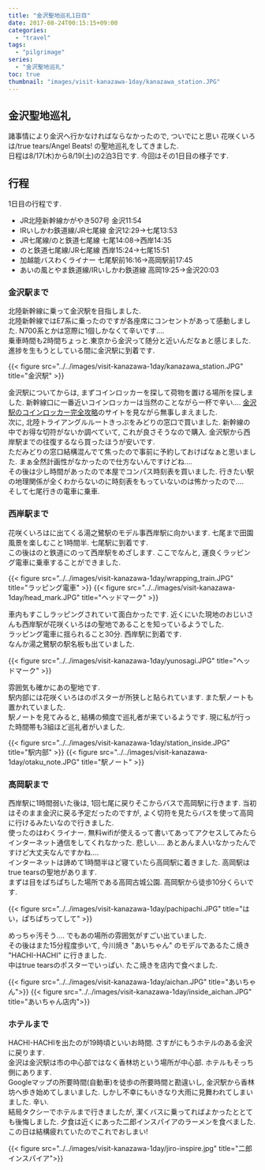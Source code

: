 ```yaml
---
title: "金沢聖地巡礼1日目"
date: 2017-08-24T00:15:15+09:00
categories:
  - "travel"
tags:
  - "pilgrimage"
series:
  - "金沢聖地巡礼"
toc: true
thumbnail: "images/visit-kanazawa-1day/kanazawa_station.JPG"
---
```


## 金沢聖地巡礼
諸事情により金沢へ行かなければならなかったので, ついでにと思い 花咲くいろは/true tears/Angel Beats! の聖地巡礼をしてきました.  
日程は8/17(木)から8/19(土)の2泊3日です. 今回はその1日目の様子です.

## 行程
1日目の行程です.

* JR北陸新幹線かがやき507号 金沢11:54
* IRいしかわ鉄道線/JR七尾線 金沢12:29->七尾13:53
* JR七尾線/のと鉄道七尾線 七尾14:08->西岸14:35
* のと鉄道七尾線/JR七尾線 西岸15:24->七尾15:51
* 加越能バスわくライナー 七尾駅前16:16->高岡駅前17:45
* あいの風とやま鉄道線/IRいしかわ鉄道線 高岡19:25->金沢20:03

### 金沢駅まで
北陸新幹線に乗って金沢駅を目指しました.  
北陸新幹線ではE7系に乗ったのですが各座席にコンセントがあって感動しました. N700系とかは窓際に1個しかなくて辛いです….  
乗車時間も2時間ちょっと.東京から金沢って随分と近いんだなぁと感じました.  
進捗を生もうとしている間に金沢駅に到着です.  

{{< figure src="../../images/visit-kanazawa-1day/kanazawa_station.JPG" title="金沢駅" >}}

金沢駅についてからは, まずコインロッカーを探して荷物を置ける場所を探しました. 新幹線口に一番近いコインロッカーは当然のことながら一杯で辛い…. 
[金沢駅のコインロッカー完全攻略](http://beauty-hokuriku.com/p/kanazawa-st-locker)のサイトを見ながら無事しまえました.  
次に, 北陸トライアングルルートきっぷをみどりの窓口で買いました. 新幹線の中でお得な切符がないか調べていて, これが良さそうなので購入. 金沢駅から西岸駅までの往復するなら買ったほうが安いです.  
ただみどりの窓口結構混んでて焦ったので事前に予約しておけばなぁと思いました. まぁ全然計画性がなかったので仕方ないんですけどね….  
その後は少し時間があったので本屋でコンパス時刻表を買いました. 行きたい駅の地理関係が全くわからないのに時刻表をもっていないのは怖かったので….  
そして七尾行きの電車に乗車.

### 西岸駅まで
花咲くいろはに出てくる湯之鷺駅のモデル事西岸駅に向かいます. 七尾まで田園風景を楽しむこと1時間半. 七尾駅に到着です.  
この後はのと鉄道にのって西岸駅をめざします. ここでなんと, 運良くラッピング電車に乗車することができました.

{{< figure src="../../images/visit-kanazawa-1day/wrapping_train.JPG" title="ラッピング電車" >}}
{{< figure src="../../images/visit-kanazawa-1day/head_mark.JPG" title="ヘッドマーク" >}}

車内もすこしラッピングされていて面白かったです. 近くにいた現地のおじいさんも西岸駅が花咲くいろはの聖地であることを知っているようでした.  
ラッピング電車に揺られること30分. 西岸駅に到着です.  
なんか湯之鷺駅の駅名板も出ていました.

{{< figure src="../../images/visit-kanazawa-1day/yunosagi.JPG" title="ヘッドマーク" >}}

雰囲気も確かにあの聖地です.  
駅内部には花咲くいろはのポスターが所狭しと貼られています. また駅ノートも置かれていました.  
駅ノートを見てみると, 結構の頻度で巡礼者が来ているようです. 現に私が行った時間帯も3組ほど巡礼者がいました.

{{< figure src="../../images/visit-kanazawa-1day/station_inside.JPG" title="駅内部" >}}
{{< figure src="../../images/visit-kanazawa-1day/otaku_note.JPG" title="駅ノート" >}}

### 高岡駅まで
西岸駅に1時間弱いた後は, 1回七尾に戻りそこからバスで高岡駅に行きます. 当初はそのまま金沢に戻る予定だったのですが, よく切符を見たらバスを使って高岡に行けるみたいなので行きました.  
使ったのはわくライナー. 無料wifiが使えるって書いてあってアクセスしてみたらインターネット通信をしてくれなかった. 悲しい…. あとあんま人いなかったんですけど大丈夫なんですかね….  
インターネットは諦めて1時間半ほど寝ていたら高岡駅に着きました. 高岡駅はtrue tearsの聖地があります.  
まずは目をぱちぱちした場所である高岡古城公園. 高岡駅から徒歩10分くらいです.

{{< figure src="../../images/visit-kanazawa-1day/pachipachi.JPG" title="はい，ぱちぱちってして" >}}

めっちゃ汚そう…. でもあの場所の雰囲気がすごい出ていました.  
その後はまた15分程度歩いて, 今川焼き "あいちゃん" のモデルであるたこ焼き "HACHI-HACHI" に行きました.  
中はtrue tearsのポスターでいっぱい. たこ焼きを店内で食べました.

{{< figure src="../../images/visit-kanazawa-1day/aichan.JPG" title="あいちゃん">}}
{{< figure src="../../images/visit-kanazawa-1day/inside_aichan.JPG" title="あいちゃん店内">}}

### ホテルまで
HACHI-HACHIを出たのが19時頃といいお時間. さすがにもうホテルのある金沢に戻ります.  
金沢は金沢駅は市の中心部ではなく香林坊という場所が中心部. ホテルもそっち側にあります.  
Googleマップの所要時間(自動車)を徒歩の所要時間と勘違いし, 金沢駅から香林坊へ歩き始めてしまいました. しかし不幸にもいきなり大雨に見舞われてしまいました. 辛い.  
結局タクシーでホテルまで行きましたが, 潔くバスに乗ってればよかったととても後悔しました. 
夕食は近くにあった二郎インスパイアのラーメンを食べました. この日は結構疲れていたのでこれでおしまい!

{{< figure src="../../images/visit-kanazawa-1day/jiro-inspire.jpg" title="二郎インスパイア">}} 
